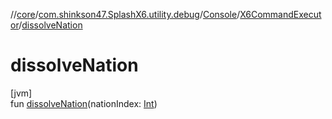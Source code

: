 //[core](../../../../index.md)/[com.shinkson47.SplashX6.utility.debug](../../index.md)/[Console](../index.md)/[X6CommandExecutor](index.md)/[dissolveNation](dissolve-nation.md)

# dissolveNation

[jvm]\
fun [dissolveNation](dissolve-nation.md)(nationIndex: [Int](https://kotlinlang.org/api/latest/jvm/stdlib/kotlin/-int/index.html))

